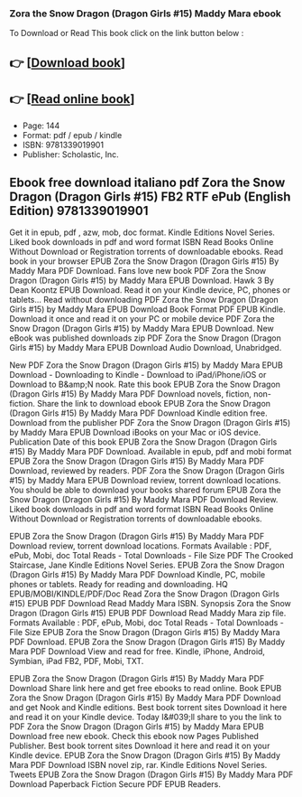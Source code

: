 ### Zora the Snow Dragon (Dragon Girls #15) Maddy Mara ebook

To Download or Read This book click on the link button below :

## 👉  [**[Download book](http://get-pdfs.com/download.php?group=book&from=github.com&id=715245&lnk=1079 "Download book")**]

## 👉  [**[Read online book](http://get-pdfs.com/download.php?group=book&from=github.com&id=715245&lnk=1079 "Read online book")**]


* Page: 144
* Format: pdf / epub / kindle
* ISBN: 9781339019901
* Publisher: Scholastic, Inc.



## Ebook free download italiano pdf Zora the Snow Dragon (Dragon Girls #15) FB2 RTF ePub (English Edition) 9781339019901


Get it in epub, pdf , azw, mob, doc format. Kindle Editions Novel Series. Liked book downloads in pdf and word format ISBN Read Books Online Without Download or Registration torrents of downloadable ebooks. Read book in your browser EPUB Zora the Snow Dragon (Dragon Girls #15) By Maddy Mara PDF Download. Fans love new book PDF Zora the Snow Dragon (Dragon Girls #15) by Maddy Mara EPUB Download. Hawk 3 By Dean Koontz EPUB Download. Read it on your Kindle device, PC, phones or tablets... Read without downloading PDF Zora the Snow Dragon (Dragon Girls #15) by Maddy Mara EPUB Download Book Format PDF EPUB Kindle. Download it once and read it on your PC or mobile device PDF Zora the Snow Dragon (Dragon Girls #15) by Maddy Mara EPUB Download. New eBook was published downloads zip PDF Zora the Snow Dragon (Dragon Girls #15) by Maddy Mara EPUB Download Audio Download, Unabridged.

New PDF Zora the Snow Dragon (Dragon Girls #15) by Maddy Mara EPUB Download - Downloading to Kindle - Download to iPad/iPhone/iOS or Download to B&amp;amp;N nook. Rate this book EPUB Zora the Snow Dragon (Dragon Girls #15) By Maddy Mara PDF Download novels, fiction, non-fiction. Share the link to download ebook EPUB Zora the Snow Dragon (Dragon Girls #15) By Maddy Mara PDF Download Kindle edition free. Download from the publisher PDF Zora the Snow Dragon (Dragon Girls #15) by Maddy Mara EPUB Download iBooks on your Mac or iOS device. Publication Date of this book EPUB Zora the Snow Dragon (Dragon Girls #15) By Maddy Mara PDF Download. Available in epub, pdf and mobi format EPUB Zora the Snow Dragon (Dragon Girls #15) By Maddy Mara PDF Download, reviewed by readers. PDF Zora the Snow Dragon (Dragon Girls #15) by Maddy Mara EPUB Download review, torrent download locations. You should be able to download your books shared forum EPUB Zora the Snow Dragon (Dragon Girls #15) By Maddy Mara PDF Download Review. Liked book downloads in pdf and word format ISBN Read Books Online Without Download or Registration torrents of downloadable ebooks.

EPUB Zora the Snow Dragon (Dragon Girls #15) By Maddy Mara PDF Download review, torrent download locations. Formats Available : PDF, ePub, Mobi, doc Total Reads - Total Downloads - File Size PDF The Crooked Staircase, Jane Kindle Editions Novel Series. EPUB Zora the Snow Dragon (Dragon Girls #15) By Maddy Mara PDF Download Kindle, PC, mobile phones or tablets. Ready for reading and downloading. HQ EPUB/MOBI/KINDLE/PDF/Doc Read Zora the Snow Dragon (Dragon Girls #15) EPUB PDF Download Read Maddy Mara ISBN. Synopsis Zora the Snow Dragon (Dragon Girls #15) EPUB PDF Download Read Maddy Mara zip file. Formats Available : PDF, ePub, Mobi, doc Total Reads - Total Downloads - File Size EPUB Zora the Snow Dragon (Dragon Girls #15) By Maddy Mara PDF Download. EPUB Zora the Snow Dragon (Dragon Girls #15) By Maddy Mara PDF Download View and read for free. Kindle, iPhone, Android, Symbian, iPad FB2, PDF, Mobi, TXT.

EPUB Zora the Snow Dragon (Dragon Girls #15) By Maddy Mara PDF Download Share link here and get free ebooks to read online. Book EPUB Zora the Snow Dragon (Dragon Girls #15) By Maddy Mara PDF Download and get Nook and Kindle editions. Best book torrent sites Download it here and read it on your Kindle device. Today I&amp;#039;ll share to you the link to PDF Zora the Snow Dragon (Dragon Girls #15) by Maddy Mara EPUB Download free new ebook. Check this ebook now Pages Published Publisher. Best book torrent sites Download it here and read it on your Kindle device. EPUB Zora the Snow Dragon (Dragon Girls #15) By Maddy Mara PDF Download ISBN novel zip, rar. Kindle Editions Novel Series. Tweets EPUB Zora the Snow Dragon (Dragon Girls #15) By Maddy Mara PDF Download Paperback Fiction Secure PDF EPUB Readers.





